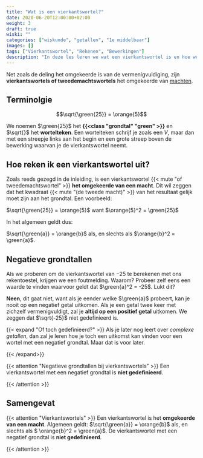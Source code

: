 ```yaml
---
title: "Wat is een vierkantswortel?"
date: 2020-06-20T12:00:00+02:00
weight: 3
draft: true
wiski: ""
categories: ["wiskunde", "getallen", "1e middelbaar"]
images: []
tags: ["Vierkantswortel", "Rekenen", "Bewerkingen"]
description: "In deze les leren we wat een vierkantswortel is en hoe we deze kunnen berekenen."
---
```

Net zoals de deling het omgekeerde is van de vermenigvuldiging, zijn **vierkantswortels of tweedemachtswortels** het omgekeerde van [machten](../machten). 
## Terminolgie
$$\sqrt{\green{25}} = \orange{5}$$

We noemen $\green{25}$ het **{{<class "grondtal" "green" >}}** en $\sqrt{\}$ het **wortelteken**. Een wortelteken
schrijf je zoals een *V*, maar dan met een streepje links aan het begin en een grote streep boven de bewerking waarvan
je de vierkantswortel neemt.

## Hoe reken ik een vierkantswortel uit?
Zoals reeds gezegd in de inleiding, is een vierkantswortel {{< mute "of tweedemachtswortel" >}} **het omgekeerde van een macht**.
Dit wil zeggen dat het kwadraat {{< mute "(de tweede macht)" >}} van het resultaat gelijk moet zijn aan het grondtal. Een voorbeeld:

$\sqrt{\green{25}} = \orange{5}$ want $\orange{5}^2 =  \green{25}$

In het algemeen geldt dus:

$\sqrt{\green{a}} = \orange{b}$ als, en slechts als $\orange{b}^2 =  \green{a}$.

## Negatieve grondtallen
Als we proberen om de vierkantswortel van $-25$ te berekenen met ons rekentoestel, krijgen we een foutmelding. Waarom?
Probeer zelf eens een waarde te vinden waarvoor geldt dat $\green{a}^2 = -25$. Lukt dit?

**Neen**, dit gaat niet, want als je eender welke $\green{a}$ probeert, kan je nooit op een negatief getal uitkomen. Als je
een getal twee keer met zichzelf vermenigvuldigt, zal je **altijd op een positief getal** uitkomen. We zeggen dat $\sqrt{-25}$ niet
gedefinieerd is.

{{< expand "Of toch gedefinieerd?" >}}
Als je later nog leert over *complexe getallen*, dan zal je leren hoe je toch een uitkomst kan vinden voor een wortel
met een negatief grondtal. Maar dat is voor later.

{{< /expand>}}

{{< attention "Negatieve grondtallen bij vierkantswortels" >}}
Een vierkantswortel met een negatief grondtal is **niet gedefinieerd**.

{{< /attention >}}

## Samengevat
{{< attention "Vierkantswortels" >}}
Een vierkantswortel is het **omgekeerde van een macht**. Algemeen geldt:
$\sqrt{\green{a}} = \orange{b}$ als, en slechts als $ \orange{b}^2 = \green{a}$. De vierkantswortel
met een negatief grondtal is **niet gedefinieerd**.

{{< /attention >}}
